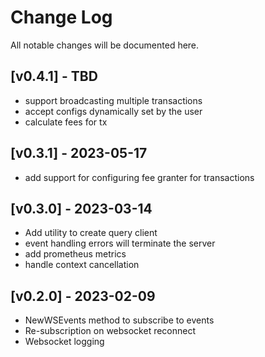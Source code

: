 # Change Log

All notable changes will be documented here.

## [v0.4.1] - TBD
- support broadcasting multiple transactions
- accept configs dynamically set by the user
- calculate fees for tx

## [v0.3.1] - 2023-05-17
- add support for configuring fee granter for transactions
## [v0.3.0] - 2023-03-14

- Add utility to create query client
- event handling errors will terminate the server
- add prometheus metrics
- handle context cancellation
## [v0.2.0] - 2023-02-09

- NewWSEvents method to subscribe to events
- Re-subscription on websocket reconnect
- Websocket logging
